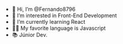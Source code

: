 - 👋 Hi, I’m @Fernando8796
- 👀 I’m interested in Front-End Development
- 🌱 I’m currently learning React
- 👩‍💻 My favorite language is Javascript
- 📚 Júnior Dev.
